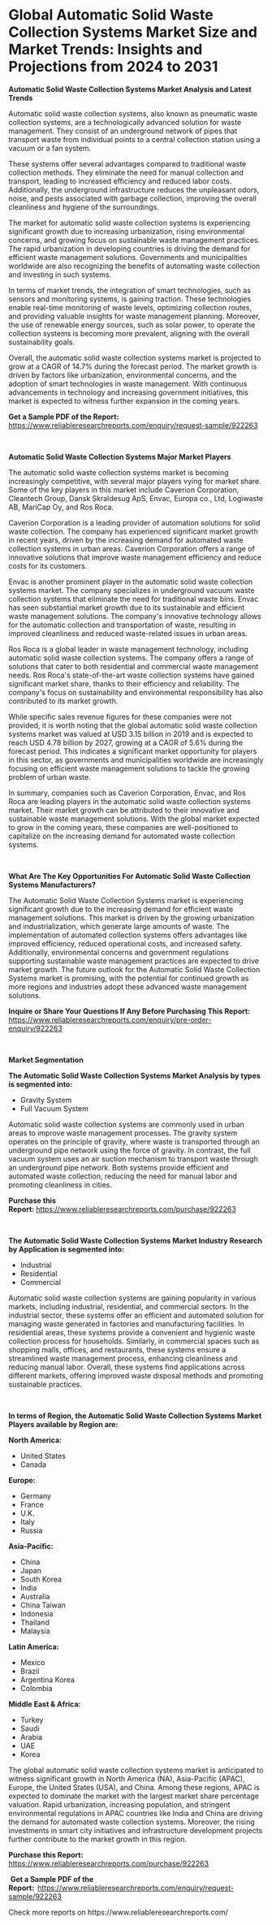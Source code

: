 <p><h1>Global Automatic Solid Waste Collection Systems Market Size and Market Trends: Insights and Projections from 2024 to 2031</h1></p><p><strong>Automatic Solid Waste Collection Systems Market Analysis and Latest Trends</strong></p>
<p><p>Automatic solid waste collection systems, also known as pneumatic waste collection systems, are a technologically advanced solution for waste management. They consist of an underground network of pipes that transport waste from individual points to a central collection station using a vacuum or a fan system.</p><p>These systems offer several advantages compared to traditional waste collection methods. They eliminate the need for manual collection and transport, leading to increased efficiency and reduced labor costs. Additionally, the underground infrastructure reduces the unpleasant odors, noise, and pests associated with garbage collection, improving the overall cleanliness and hygiene of the surroundings.</p><p>The market for automatic solid waste collection systems is experiencing significant growth due to increasing urbanization, rising environmental concerns, and growing focus on sustainable waste management practices. The rapid urbanization in developing countries is driving the demand for efficient waste management solutions. Governments and municipalities worldwide are also recognizing the benefits of automating waste collection and investing in such systems.</p><p>In terms of market trends, the integration of smart technologies, such as sensors and monitoring systems, is gaining traction. These technologies enable real-time monitoring of waste levels, optimizing collection routes, and providing valuable insights for waste management planning. Moreover, the use of renewable energy sources, such as solar power, to operate the collection systems is becoming more prevalent, aligning with the overall sustainability goals.</p><p>Overall, the automatic solid waste collection systems market is projected to grow at a CAGR of 14.7% during the forecast period. The market growth is driven by factors like urbanization, environmental concerns, and the adoption of smart technologies in waste management. With continuous advancements in technology and increasing government initiatives, this market is expected to witness further expansion in the coming years.</p></p>
<p><strong>Get a Sample PDF of the Report:&nbsp;</strong> <a href="https://www.reliableresearchreports.com/enquiry/request-sample/922263">https://www.reliableresearchreports.com/enquiry/request-sample/922263</a></p>
<p>&nbsp;</p>
<p><strong>Automatic Solid Waste Collection Systems Major Market Players</strong></p>
<p><p>The automatic solid waste collection systems market is becoming increasingly competitive, with several major players vying for market share. Some of the key players in this market include Caverion Corporation, Cleantech Group, Dansk Skraldesug ApS, Envac, Europa co., Ltd, Logiwaste AB, MariCap Oy, and Ros Roca.</p><p>Caverion Corporation is a leading provider of automation solutions for solid waste collection. The company has experienced significant market growth in recent years, driven by the increasing demand for automated waste collection systems in urban areas. Caverion Corporation offers a range of innovative solutions that improve waste management efficiency and reduce costs for its customers.</p><p>Envac is another prominent player in the automatic solid waste collection systems market. The company specializes in underground vacuum waste collection systems that eliminate the need for traditional waste bins. Envac has seen substantial market growth due to its sustainable and efficient waste management solutions. The company's innovative technology allows for the automatic collection and transportation of waste, resulting in improved cleanliness and reduced waste-related issues in urban areas.</p><p>Ros Roca is a global leader in waste management technology, including automatic solid waste collection systems. The company offers a range of solutions that cater to both residential and commercial waste management needs. Ros Roca's state-of-the-art waste collection systems have gained significant market share, thanks to their efficiency and reliability. The company's focus on sustainability and environmental responsibility has also contributed to its market growth.</p><p>While specific sales revenue figures for these companies were not provided, it is worth noting that the global automatic solid waste collection systems market was valued at USD 3.15 billion in 2019 and is expected to reach USD 4.78 billion by 2027, growing at a CAGR of 5.6% during the forecast period. This indicates a significant market opportunity for players in this sector, as governments and municipalities worldwide are increasingly focusing on efficient waste management solutions to tackle the growing problem of urban waste.</p><p>In summary, companies such as Caverion Corporation, Envac, and Ros Roca are leading players in the automatic solid waste collection systems market. Their market growth can be attributed to their innovative and sustainable waste management solutions. With the global market expected to grow in the coming years, these companies are well-positioned to capitalize on the increasing demand for automated waste collection systems.</p></p>
<p>&nbsp;</p>
<p><strong>What Are The Key Opportunities For Automatic Solid Waste Collection Systems Manufacturers?</strong></p>
<p><p>The Automatic Solid Waste Collection Systems market is experiencing significant growth due to the increasing demand for efficient waste management solutions. This market is driven by the growing urbanization and industrialization, which generate large amounts of waste. The implementation of automated collection systems offers advantages like improved efficiency, reduced operational costs, and increased safety. Additionally, environmental concerns and government regulations supporting sustainable waste management practices are expected to drive market growth. The future outlook for the Automatic Solid Waste Collection Systems market is promising, with the potential for continued growth as more regions and industries adopt these advanced waste management solutions.</p></p>
<p><strong>Inquire or Share Your Questions If Any Before Purchasing This Report:</strong> <a href="https://www.reliableresearchreports.com/enquiry/pre-order-enquiry/922263">https://www.reliableresearchreports.com/enquiry/pre-order-enquiry/922263</a></p>
<p>&nbsp;</p>
<p><strong>Market Segmentation</strong></p>
<p><strong>The Automatic Solid Waste Collection Systems Market Analysis by types is segmented into:</strong></p>
<p><ul><li>Gravity System</li><li>Full Vacuum System</li></ul></p>
<p><p>Automatic solid waste collection systems are commonly used in urban areas to improve waste management processes. The gravity system operates on the principle of gravity, where waste is transported through an underground pipe network using the force of gravity. In contrast, the full vacuum system uses an air suction mechanism to transport waste through an underground pipe network. Both systems provide efficient and automated waste collection, reducing the need for manual labor and promoting cleanliness in cities.</p></p>
<p><strong>Purchase this Report:&nbsp;</strong><a href="https://www.reliableresearchreports.com/purchase/922263">https://www.reliableresearchreports.com/purchase/922263</a></p>
<p>&nbsp;</p>
<p><strong>The Automatic Solid Waste Collection Systems Market Industry Research by Application is segmented into:</strong></p>
<p><ul><li>Industrial</li><li>Residential</li><li>Commercial</li></ul></p>
<p><p>Automatic solid waste collection systems are gaining popularity in various markets, including industrial, residential, and commercial sectors. In the industrial sector, these systems offer an efficient and automated solution for managing waste generated in factories and manufacturing facilities. In residential areas, these systems provide a convenient and hygienic waste collection process for households. Similarly, in commercial spaces such as shopping malls, offices, and restaurants, these systems ensure a streamlined waste management process, enhancing cleanliness and reducing manual labor. Overall, these systems find applications across different markets, offering improved waste disposal methods and promoting sustainable practices.</p></p>
<p>&nbsp;</p>
<p><strong>In terms of Region, the Automatic Solid Waste Collection Systems Market Players available by Region are:</strong></p>
<p>
    <p> <strong> North America: </strong>
        <ul>
            <li>United States</li>
            <li>Canada</li>
        </ul>
        </p> 
    <p> <strong> Europe: </strong>
        <ul>
            <li>Germany</li>
            <li>France</li>
            <li>U.K.</li>
            <li>Italy</li>
            <li>Russia</li>
        </ul>
        </p> 
    <p> <strong> Asia-Pacific: </strong>
        <ul>
            <li>China</li>
            <li>Japan</li>
            <li>South Korea</li>
            <li>India</li>
            <li>Australia</li>
            <li>China Taiwan</li>
            <li>Indonesia</li>
            <li>Thailand</li>
            <li>Malaysia</li>
        </ul>
        </p> 
    <p> <strong> Latin America: </strong>
        <ul>
            <li>Mexico</li>
            <li>Brazil</li>
            <li>Argentina Korea</li>
            <li>Colombia</li>
        </ul>
        </p> 
    <p> <strong> Middle East & Africa: </strong>
        <ul>
            <li>Turkey</li>
            <li>Saudi</li>
            <li>Arabia</li>
            <li>UAE</li>
            <li>Korea</li>
        </ul>
    </p>
    </p>
<p><p>The global automatic solid waste collection systems market is anticipated to witness significant growth in North America (NA), Asia-Pacific (APAC), Europe, the United States (USA), and China. Among these regions, APAC is expected to dominate the market with the largest market share percentage valuation. Rapid urbanization, increasing population, and stringent environmental regulations in APAC countries like India and China are driving the demand for automated waste collection systems. Moreover, the rising investments in smart city initiatives and infrastructure development projects further contribute to the market growth in this region.</p></p>
<p><strong>Purchase this Report: </strong><a href="https://www.reliableresearchreports.com/purchase/922263">https://www.reliableresearchreports.com/purchase/922263</a></p>
<p>&nbsp;<strong>Get a Sample PDF of the Report:&nbsp;&nbsp;</strong><a href="https://www.reliableresearchreports.com/enquiry/request-sample/922263">https://www.reliableresearchreports.com/enquiry/request-sample/922263</a></p>
<p><strong></strong></p>
<p>Check more reports on https://www.reliableresearchreports.com/</p>